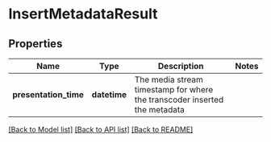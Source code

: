 # InsertMetadataResult


## Properties
Name | Type | Description | Notes
------------ | ------------- | ------------- | -------------
**presentation_time** | **datetime** | The media stream timestamp for where the transcoder inserted the metadata | 

[[Back to Model list]](../README.md#documentation-for-models) [[Back to API list]](../README.md#documentation-for-api-endpoints) [[Back to README]](../README.md)


